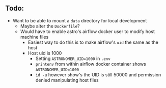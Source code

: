 ## Todo:

- Want to be able to mount a `data` directory for local development
    - Maybe alter the `Dockerfile`?
    - Would have to enable astro's airflow docker user to modify host machine files
        - Easiest way to do this is to make airflow's `uid` the same as the host
        - Host uid is 1000
            - Setting `ASTRONOMER_UID=1000` in `.env`
            - `printenv` from within airflow docker container shows `ASTRONOMER_UID=1000`
            - `id -u` however show's the UID is still 50000 and permission denied 
                manipulating host files

